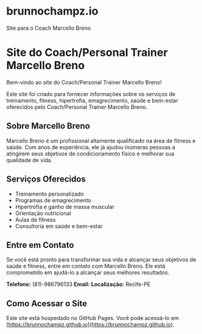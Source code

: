 # brunnochampz.io
Site para o Coach Marcello Breno

# Site do Coach/Personal Trainer Marcello Breno

Bem-vindo ao site do Coach/Personal Trainer Marcello Breno!

Este site foi criado para fornecer informações sobre os serviços de treinamento, fitness, hipertrofia, emagrecimento, saúde e bem-estar oferecidos pelo Coach/Personal Trainer Marcello Breno.

## Sobre Marcello Breno

Marcello Breno é um profissional altamente qualificado na área de fitness e saúde. Com anos de experiência, ele já ajudou inúmeras pessoas a atingirem seus objetivos de condicionamento físico e melhorar sua qualidade de vida.

## Serviços Oferecidos

- Treinamento personalizado
- Programas de emagrecimento
- Hipertrofia e ganho de massa muscular
- Orientação nutricional
- Aulas de fitness
- Consultoria em saúde e bem-estar

## Entre em Contato

Se você está pronto para transformar sua vida e alcançar seus objetivos de saúde e fitness, entre em contato com Marcello Breno. Ele está comprometido em ajudá-lo a alcançar seus melhores resultados.

**Telefone:** (81)-986796133
**Email:**
**Localização:** Recife-PE

## Como Acessar o Site

Este site está hospedado no GitHub Pages. Você pode acessá-lo em [https://brunnochampz.github.io](https://brunnochampz.github.io).
